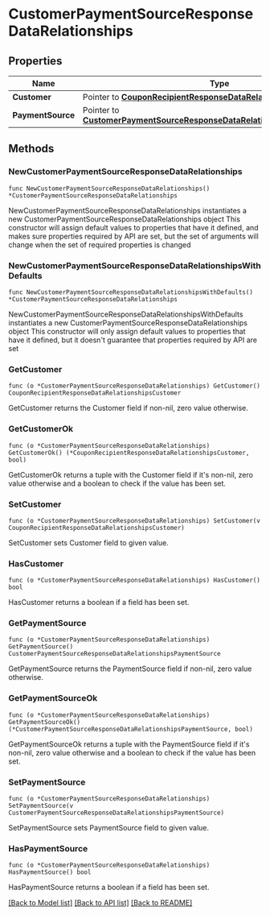 # CustomerPaymentSourceResponseDataRelationships

## Properties

Name | Type | Description | Notes
------------ | ------------- | ------------- | -------------
**Customer** | Pointer to [**CouponRecipientResponseDataRelationshipsCustomer**](CouponRecipientResponseDataRelationshipsCustomer.md) |  | [optional] 
**PaymentSource** | Pointer to [**CustomerPaymentSourceResponseDataRelationshipsPaymentSource**](CustomerPaymentSourceResponseDataRelationshipsPaymentSource.md) |  | [optional] 

## Methods

### NewCustomerPaymentSourceResponseDataRelationships

`func NewCustomerPaymentSourceResponseDataRelationships() *CustomerPaymentSourceResponseDataRelationships`

NewCustomerPaymentSourceResponseDataRelationships instantiates a new CustomerPaymentSourceResponseDataRelationships object
This constructor will assign default values to properties that have it defined,
and makes sure properties required by API are set, but the set of arguments
will change when the set of required properties is changed

### NewCustomerPaymentSourceResponseDataRelationshipsWithDefaults

`func NewCustomerPaymentSourceResponseDataRelationshipsWithDefaults() *CustomerPaymentSourceResponseDataRelationships`

NewCustomerPaymentSourceResponseDataRelationshipsWithDefaults instantiates a new CustomerPaymentSourceResponseDataRelationships object
This constructor will only assign default values to properties that have it defined,
but it doesn't guarantee that properties required by API are set

### GetCustomer

`func (o *CustomerPaymentSourceResponseDataRelationships) GetCustomer() CouponRecipientResponseDataRelationshipsCustomer`

GetCustomer returns the Customer field if non-nil, zero value otherwise.

### GetCustomerOk

`func (o *CustomerPaymentSourceResponseDataRelationships) GetCustomerOk() (*CouponRecipientResponseDataRelationshipsCustomer, bool)`

GetCustomerOk returns a tuple with the Customer field if it's non-nil, zero value otherwise
and a boolean to check if the value has been set.

### SetCustomer

`func (o *CustomerPaymentSourceResponseDataRelationships) SetCustomer(v CouponRecipientResponseDataRelationshipsCustomer)`

SetCustomer sets Customer field to given value.

### HasCustomer

`func (o *CustomerPaymentSourceResponseDataRelationships) HasCustomer() bool`

HasCustomer returns a boolean if a field has been set.

### GetPaymentSource

`func (o *CustomerPaymentSourceResponseDataRelationships) GetPaymentSource() CustomerPaymentSourceResponseDataRelationshipsPaymentSource`

GetPaymentSource returns the PaymentSource field if non-nil, zero value otherwise.

### GetPaymentSourceOk

`func (o *CustomerPaymentSourceResponseDataRelationships) GetPaymentSourceOk() (*CustomerPaymentSourceResponseDataRelationshipsPaymentSource, bool)`

GetPaymentSourceOk returns a tuple with the PaymentSource field if it's non-nil, zero value otherwise
and a boolean to check if the value has been set.

### SetPaymentSource

`func (o *CustomerPaymentSourceResponseDataRelationships) SetPaymentSource(v CustomerPaymentSourceResponseDataRelationshipsPaymentSource)`

SetPaymentSource sets PaymentSource field to given value.

### HasPaymentSource

`func (o *CustomerPaymentSourceResponseDataRelationships) HasPaymentSource() bool`

HasPaymentSource returns a boolean if a field has been set.


[[Back to Model list]](../README.md#documentation-for-models) [[Back to API list]](../README.md#documentation-for-api-endpoints) [[Back to README]](../README.md)


